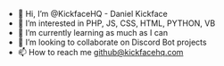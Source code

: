 - 👋 Hi, I’m @KickfaceHQ - Daniel Kickface
- 👀 I’m interested in PHP, JS, CSS, HTML, PYTHON, VB
- 🌱 I’m currently learning as much as I can
- 💞️ I’m looking to collaborate on Discord Bot projects
- 📫 How to reach me github@kickfacehq.com

<!---
KickfaceHQ/KickfaceHQ is a ✨ special ✨ repository because its `README.md` (this file) appears on your GitHub profile.
You can click the Preview link to take a look at your changes.
--->
